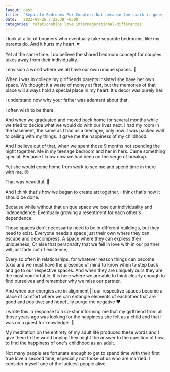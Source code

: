 ```yaml
---
layout: post
title:  "Separate Bedrooms For Couples: Not because the spark is gone, but to maintain our individuality"
date:   2023-09-26 7:22:38 -0500
categories: relationships love internegerational-differences
---
```


I look at a lot of boomers who eventually take separate bedrooms, like my parents do. And it hurts my heart. 💔

Yet at the same time. I do believe the shared bedroom concept for couples takes away from their individuality.

I envision a world where we all have our own unique spaces. 🌟

When I was in college my girlfriends parents insisted she have her own space. We thought it a waste of money at first, but the memories of that place will always hold a special place in my heart. It's decor was purely her. 

I understand now why your father was adamant about that. 

I often wish to be there. 

And when we graduated and moved back home for several months while we tried to decide what we would do with our lives next. I had my room in the basement, the same as I had as a teenager, only now it was packed wall to ceiling with my things. It gave me the happiness of my childhood. 

And I believe out of that, when we spent those 9 months not spending the night together. Me in my teenage bedroom and her in hers. Came something special. Because I know now we had been on the verge of breakup. 

Yet she would come home from work to see me and spend time in there with me. 😢

That was beautiful. 🌟

And I think that's how we began to create art together. I think that's how it should be done. 

Because while without that unique space we lose our individuality and independence. Eventually growing a resentment for each other's dependence. 

Those spaces don't necessarily need to be in different buildings, but they need to exist. Everyone needs a space just their own where they can escape and depcompress. A space where they can express their uniqueness, Or else that personality that we fell in love with in our partner will just fade out of existence,  

Every so often in relationships, for whatever reason things can become toxic and we must have the presence of mind to know when to step back and go to our respective spaces. And when they are uniquely ours they are the most comfortable. It is here where we are able to think clearly enough to find ourselves and remember why we miss our partner. 

And when our energies are in alignment || our respective spaces become a place of comfort where we can entangle elements of eachother that are good and positive; and hopefully purge rhe negative ♥️

I wrote this in response to a co-star informing me that my girlfriend from all those years ago was looking for the happiness she felt as a child and that I was on a quest for knowledge. 🌠

My meditation on the entirety of my adult life produced these words and I give them to the world hoping they might the answer to the question of how to find the happiness of one's childhood as an adult.

Not many people are fortunate enough to get to spend time with their first true love a second time, especially not those of us who are married. I consider myself one of the luckiest people alive. 
